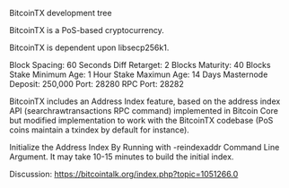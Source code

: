 
BitcoinTX development tree

BitcoinTX is a PoS-based cryptocurrency.

BitcoinTX is dependent upon libsecp256k1.

Block Spacing: 60 Seconds
Diff Retarget: 2 Blocks
Maturity: 40 Blocks
Stake Minimum Age: 1 Hour
Stake Maximun Age: 14 Days
Masternode Deposit: 250,000
Port: 28280
RPC Port: 28282


BitcoinTX includes an Address Index feature, based on the address index API (searchrawtransactions RPC command) implemented in Bitcoin Core but modified implementation to work with the BitcoinTX codebase (PoS coins maintain a txindex by default for instance).

Initialize the Address Index By Running with -reindexaddr Command Line Argument.  It may take 10-15 minutes to build the initial index.

Discussion:
https://bitcointalk.org/index.php?topic=1051266.0



